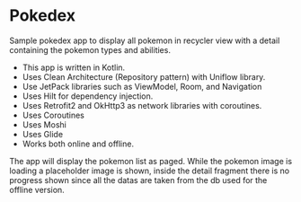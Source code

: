 # Pokedex
Sample pokedex app to display all pokemon in recycler view with a detail containing the pokemon types and abilities.

- This app is written in Kotlin.
- Uses Clean Architecture (Repository pattern) with Uniflow library.
- Use JetPack libraries such as ViewModel, Room, and Navigation
- Uses Hilt for dependency injection.
- Uses Retrofit2 and OkHttp3 as network libraries with coroutines.
- Uses Coroutines
- Uses Moshi
- Uses Glide
- Works both online and offline.

The app will display the pokemon list as paged. While the pokemon image is loading a placeholder image is shown, inside the detail fragment there is no progress shown
since all the datas are taken from the db used for the offline version. 
